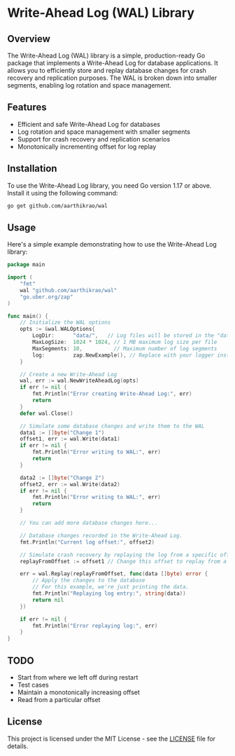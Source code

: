
# Write-Ahead Log (WAL) Library

## Overview

The Write-Ahead Log (WAL) library is a simple, production-ready Go package that implements a Write-Ahead Log for database applications. It allows you to efficiently store and replay database changes for crash recovery and replication purposes. The WAL is broken down into smaller segments, enabling log rotation and space management.

## Features

- Efficient and safe Write-Ahead Log for databases
- Log rotation and space management with smaller segments
- Support for crash recovery and replication scenarios
- Monotonically incrementing offset for log replay

## Installation

To use the Write-Ahead Log library, you need Go version 1.17 or above. Install it using the following command:

```bash
go get github.com/aarthikrao/wal
```

## Usage

Here's a simple example demonstrating how to use the Write-Ahead Log library:

```go
package main

import (
	"fmt"
	wal "github.com/aarthikrao/wal"
	"go.uber.org/zap"
)

func main() {
	// Initialize the WAL options
	opts := &wal.WALOptions{
		LogDir:      "data/",   // Log files will be stored in the "data" directory
		MaxLogSize:  1024 * 1024, // 1 MB maximum log size per file
		MaxSegments: 10,          // Maximum number of log segments
		log:         zap.NewExample(), // Replace with your logger instance
	}

	// Create a new Write-Ahead Log
	wal, err := wal.NewWriteAheadLog(opts)
	if err != nil {
		fmt.Println("Error creating Write-Ahead Log:", err)
		return
	}
	defer wal.Close()

	// Simulate some database changes and write them to the WAL
	data1 := []byte("Change 1")
	offset1, err := wal.Write(data1)
	if err != nil {
		fmt.Println("Error writing to WAL:", err)
		return
	}

	data2 := []byte("Change 2")
	offset2, err := wal.Write(data2)
	if err != nil {
		fmt.Println("Error writing to WAL:", err)
		return
	}

	// You can add more database changes here...

	// Database changes recorded in the Write-Ahead Log.
	fmt.Println("Current log offset:", offset2)

	// Simulate crash recovery by replaying the log from a specific offset
	replayFromOffset := offset1 // Change this offset to replay from a different point

	err = wal.Replay(replayFromOffset, func(data []byte) error {
		// Apply the changes to the database
		// For this example, we're just printing the data.
		fmt.Println("Replaying log entry:", string(data))
		return nil
	})

	if err != nil {
		fmt.Println("Error replaying log:", err)
	}
}
```

## TODO
* Start from where we left off during restart
* Test cases
* Maintain a monotonically increasing offset
* Read from a particular offset

## License

This project is licensed under the MIT License - see the [LICENSE](LICENSE) file for details.
